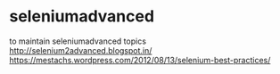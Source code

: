 # seleniumadvanced
to maintain seleniumadvanced  topics
http://selenium2advanced.blogspot.in/
https://mestachs.wordpress.com/2012/08/13/selenium-best-practices/
